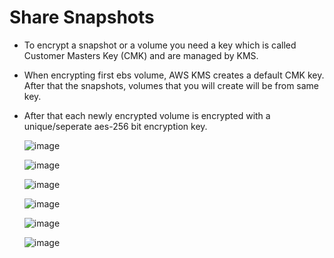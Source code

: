 # Share Snapshots
- To encrypt a snapshot or a volume you need a key which is called Customer Masters Key (CMK) and are managed by KMS.
- When encrypting first ebs volume, AWS KMS creates a default CMK key. After that the snapshots, volumes that you will create will be from same key.
- After that each newly encrypted volume is encrypted with a unique/seperate aes-256 bit encryption key. <br/>

  ![image](https://user-images.githubusercontent.com/85761276/198883629-8c9449b3-05fd-4ddd-98c7-edd61ea7d0dd.png) 
  
  ![image](https://user-images.githubusercontent.com/85761276/198883905-50ca11a5-e9d2-47fb-8d44-6fe1c5463d7a.png) 
  
  ![image](https://user-images.githubusercontent.com/85761276/198883970-4d43a1b3-fb98-4b2c-b3c7-bcea506b1036.png)


  ![image](https://user-images.githubusercontent.com/85761276/198884140-001d5ced-996d-40ea-b164-cf6fe4a5e3be.png)
  
  ![image](https://user-images.githubusercontent.com/85761276/198884182-1dc19337-653d-49e8-a22f-bcc7b553f9eb.png)
  
  ![image](https://user-images.githubusercontent.com/85761276/198884411-9f635368-d734-447d-978f-2fffa20d8ee1.png)
